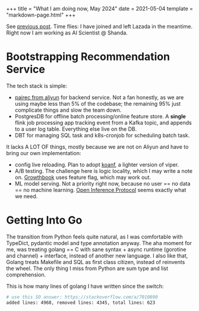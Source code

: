 +++
title = "What I am doing now, May 2024"
date = 2021-05-04
template = "markdown-page.html"
+++

See [previous post](@/now/may-2021.md). Time flies: I have joined and left Lazada in the meantime. Right now I am working as AI Scientist @ Shanda.


# Bootstrapping Recommendation Service

The tech stack is simple:
- [pairec from aliyun](https://github.com/alibaba/pairec) for backend service. Not a fan honestly, as we are using maybe less than 5% of the codebase; the remaining 95% just complicate things and slow the team down.
- PostgresDB for offline batch processing/online feature store. A **single** flink job processing app tracking event from a Kafka topic, and appends to a user log table. Everything else live on the DB.
- DBT for managing SQL task and k8s-cronjob for scheduling batch task.

It lacks A LOT OF things, mostly because we are not on Aliyun and have to bring our own implementation:

- config live reloading. Plan to adopt [koanf](https://github.com/knadh/koanf), a lighter version of viper.
- A/B testing. The challenge here is logic locality, which I may write a note on. [Growthbook](https://github.com/growthbook/growthbook) uses feature flag, which may work out. 
- ML model serving. Not a priority right now, because no user == no data == no machine learning. [Open Inference Protocol](https://docs.seldon.io/projects/seldon-core/en/latest/reference/apis/v2-protocol.html) seems exactly what we need.

# Getting Into Go

The transition from Python feels quite natural, as I was comfortable with TypeDict, pydantic model and type annotation anyway. The aha moment for me, was treating golang == C with sane syntax + async runtime (gorotine and channel) + interface, instead of another new language. I also like that, Golang treats Makefile and SQL as first class citizen, instead of reinvents the wheel. The only thing I miss from Python are sum type and list comprehension.

This is how many lines of golang I have written since the switch:

```bash
# use this SO answer: https://stackoverflow.com/a/7010890
added lines: 4968, removed lines: 4345, total lines: 623
```

